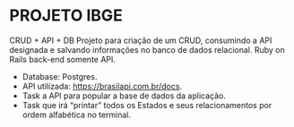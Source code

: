 # PROJETO IBGE

CRUD + API + DB
Projeto para criação de um CRUD, consumindo a API designada e salvando informações no banco de dados relacional.
Ruby on Rails back-end somente API.

* Database: Postgres.
* API utilizada: https://brasilapi.com.br/docs.
* Task a API para popular a base de dados da aplicação.
* Task que irá “printar” todos os Estados e seus relacionamentos por ordem alfabética no terminal.


